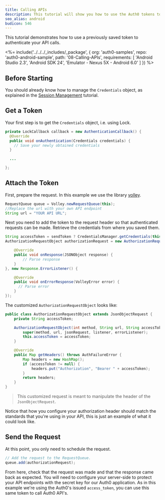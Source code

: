 ```yaml
---
title: Calling APIs
description: This tutorial will show you how to use the Auth0 tokens to make authenticated API calls.
seo_alias: android
budicon: 546
---
```


This tutorial demonstrates how to use a previously saved token to authenticate your API calls.

<%= include('../../../_includes/_package', {
  org: 'auth0-samples',
  repo: 'auth0-android-sample',
  path: '08-Calling-APIs',
  requirements: [
    'Android Studio 2.3',
    'Android SDK 24',
    'Emulator - Nexus 5X - Android 6.0'
  ]
}) %>

## Before Starting

You should already know how to manage the `Credentials` object, as explained in the [Session Management](03-session-handling) tutorial.

## Get a Token

Your first step is to get the `Credentials` object, i.e. using Lock.

```java
private LockCallback callback = new AuthenticationCallback() {
  @Override
  public void onAuthentication(Credentials credentials) {
    // Save your newly obtained credentials
  }

  ...

};
```

## Attach the Token

First, prepare the request. In this example we use the library [volley](https://github.com/google/volley).

```java
RequestQueue queue = Volley.newRequestQueue(this);
//Replace the url with your own API endpoint
String url = "YOUR API URL";
```

Next you need to add the token to the request header so that authenticated requests can be made. Retrieve the credentials from where you saved them.

```java
String accessToken = sendToken ? CredentialsManager.getCredentials(this).getAccessToken() : null;
AuthorizationRequestObject authorizationRequest = new AuthorizationRequestObject(Request.Method.GET, url, accessToken, null, new Response.Listener<JSONObject>() {

    @Override
    public void onResponse(JSONObject response) {
        // Parse response
    }
}, new Response.ErrorListener() {

    @Override
    public void onErrorResponse(VolleyError error) {
      // Parse error
    }
});
```

The customized `AuthorizationRequestObject` looks like:

```java
public class AuthorizationRequestObject extends JsonObjectRequest {
    private String accessToken;

    AuthorizationRequestObject(int method, String url, String accessToken, JSONObject jsonRequest, Response.Listener listener, Response.ErrorListener errorListener) {
        super(method, url, jsonRequest, listener, errorListener);
        this.accessToken = accessToken;
    }

    @Override
    public Map getHeaders() throws AuthFailureError {
        Map headers = new HashMap();
        if (accessToken != null) {
            headers.put("Authorization", "Bearer " + accessToken);
        }
        return headers;
    }
}
```

> This customized request is meant to manipulate the header of the `JsonObjectRequest`.

Notice that how you configure your authorization header should match the standards that you're using in your API, this is just an example of what it could look like.

## Send the Request

At this point, you only need to schedule the request.

```java
// Add the request to the RequestQueue.
queue.add(authorizationRequest);
```

From here, check that the request was made and that the response came back as expected. You will need to configure your server-side to protect your API endpoints with the secret key for our Auth0 application. As in this example we're using the Auth0's issued `access_token`, you can use this same token to call Auth0 API's.
